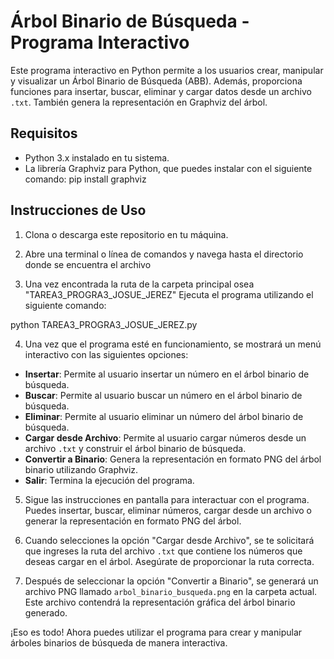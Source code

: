 # Árbol Binario de Búsqueda - Programa Interactivo

Este programa interactivo en Python permite a los usuarios crear, manipular y visualizar un Árbol Binario de Búsqueda (ABB). Además, proporciona funciones para insertar, buscar, eliminar y cargar datos desde un archivo `.txt`. También genera la representación en Graphviz del árbol.

## Requisitos

- Python 3.x instalado en tu sistema.
- La librería Graphviz para Python, que puedes instalar con el siguiente comando:
pip install graphviz


## Instrucciones de Uso

1. Clona o descarga este repositorio en tu máquina.

2. Abre una terminal o línea de comandos y navega hasta el directorio donde se encuentra el archivo 

3. Una vez encontrada la ruta de la carpeta principal osea "TAREA3_PROGRA3_JOSUE_JEREZ" Ejecuta el programa utilizando el siguiente comando:

python TAREA3_PROGRA3_JOSUE_JEREZ.py


4. Una vez que el programa esté en funcionamiento, se mostrará un menú interactivo con las siguientes opciones:
- **Insertar**: Permite al usuario insertar un número en el árbol binario de búsqueda.
- **Buscar**: Permite al usuario buscar un número en el árbol binario de búsqueda.
- **Eliminar**: Permite al usuario eliminar un número del árbol binario de búsqueda.
- **Cargar desde Archivo**: Permite al usuario cargar números desde un archivo `.txt` y construir el árbol binario de búsqueda.
- **Convertir a Binario**: Genera la representación en formato PNG del árbol binario utilizando Graphviz.
- **Salir**: Termina la ejecución del programa.

5. Sigue las instrucciones en pantalla para interactuar con el programa. Puedes insertar, buscar, eliminar números, cargar desde un archivo o generar la representación en formato PNG del árbol.

6. Cuando selecciones la opción "Cargar desde Archivo", se te solicitará que ingreses la ruta del archivo `.txt` que contiene los números que deseas cargar en el árbol. Asegúrate de proporcionar la ruta correcta.

7. Después de seleccionar la opción "Convertir a Binario", se generará un archivo PNG llamado `arbol_binario_busqueda.png` en la carpeta actual. Este archivo contendrá la representación gráfica del árbol binario generado.

¡Eso es todo! Ahora puedes utilizar el programa para crear y manipular árboles binarios de búsqueda de manera interactiva.

